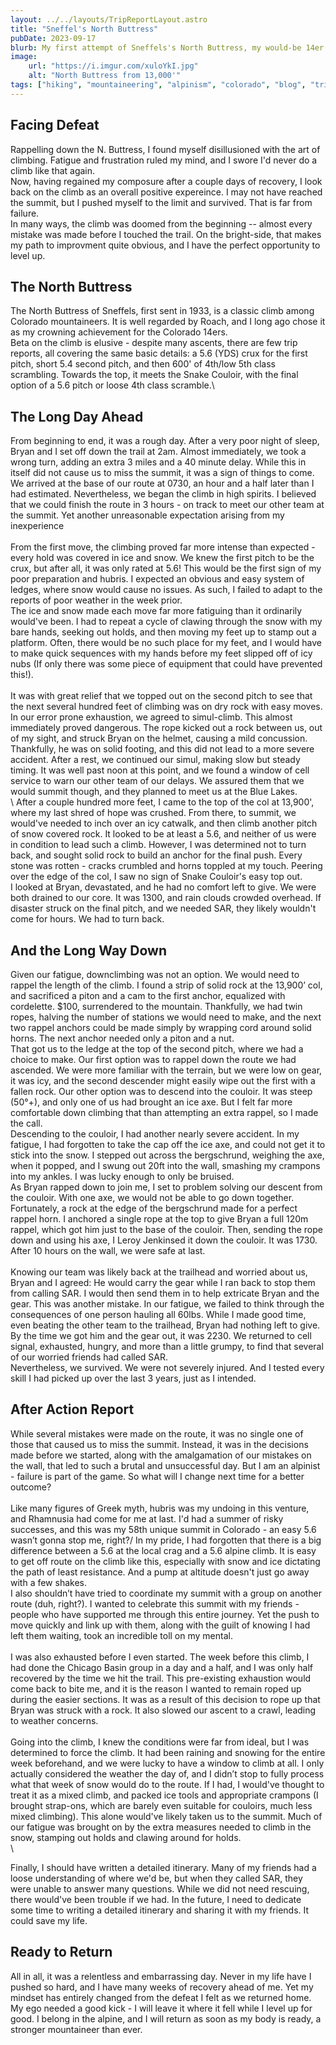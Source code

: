 ```yaml
---
layout: ../../layouts/TripReportLayout.astro
title: "Sneffel's North Buttress"
pubDate: 2023-09-17
blurb: My first attempt of Sneffels's North Buttress, my would-be 14er finisher.
image:
    url: "https://i.imgur.com/xuloYkI.jpg"
    alt: "North Buttress from 13,000'"
tags: ["hiking", "mountaineering", "alpinism", "colorado", "blog", "trip report"]
---
```


## Facing Defeat
Rappelling down the N. Buttress, I found myself disillusioned with the art of climbing. Fatigue and frustration ruled my mind, and I swore I'd never do a climb like that again.\
Now, having regained my composure after a couple days of recovery, I look back on the climb as an overall positive expereince. I may not have reached the summit, but I pushed myself to the limit and survived. That is far from failure.\
In many ways, the climb was doomed from the beginning -- almost every mistake was made before I touched the trail. On the bright-side, that makes my path to improvment quite obvious, and I have the perfect opportunity to level up. 

## The North Buttress
The North Buttress of Sneffels, first sent in 1933, is a classic climb among Colorado mountaineers. It is well regarded by Roach, and I long ago chose it as my crowning achievement for the Colorado 14ers.\
Beta on the climb is elusive - despite many ascents, there are few trip reports, all covering the same basic details: a 5.6 (YDS) crux for the first pitch, short 5.4 second pitch, and then 600' of 4th/low 5th class scrambling. Towards the top, it meets the Snake Couloir, with the final option of a 5.6 pitch or loose 4th class scramble.\

## The Long Day Ahead
From beginning to end, it was a rough day. After a very poor night of sleep, Bryan and I set off down the trail at 2am. Almost immediately, we took a wrong turn, adding an extra 3 miles and a 40 minute delay. While this in itself did not cause us to miss the summit, it was a sign of things to come.\
We arrived at the base of our route at 0730, an hour and a half later than I had estimated. Nevertheless, we began the climb in high spirits. I believed that we could finish the route in 3 hours - on track to meet our other team at the summit. Yet another unreasonable expectation arising from my inexperience \
\
From the first move, the climbing proved far more intense than expected - every hold was covered in ice and snow. We knew the first pitch to be the crux, but after all, it was only rated at 5.6! This would be the first sign of my poor preparation and hubris. I expected an obvious and easy system of ledges, where snow would cause no issues. As such, I failed to adapt to the reports of poor weather in the week prior.\
The ice and snow made each move far more fatiguing than it ordinarily would've been. I had to repeat a cycle of clawing through the snow with my bare hands, seeking out holds, and then moving my feet up to stamp out a platform. Often, there would be no such place for my feet, and I would have to make quick sequences with my hands before my feet slipped off of icy nubs (If only there was some piece of equipment that could have prevented this!).\
\
It was with great relief that we topped out on the second pitch to see that the next several hundred feet of climbing was on dry rock with easy moves. In our error prone exhaustion, we agreed to simul-climb. This almost immediately proved dangerous. The rope kicked out a rock between us, out of my sight, and struck Bryan on the helmet, causing a mild concussion. Thankfully, he was on solid footing, and this did not lead to a more severe accident. After a rest, we continued our simul, making slow but steady timing. It was well past noon at this point, and we found a window of cell service to warn our other team of our delays. We assured them that we would summit though, and they planned to meet us at the Blue Lakes.\
\ 
After a couple hundred more feet, I came to the top of the col at 13,900', where my last shred of hope was crushed. From there, to summit, we would've needed to inch over an icy catwalk, and then climb another pitch of snow covered rock. It looked to be at least a 5.6, and neither of us were in condition to lead such a climb. However, I was determined not to turn back, and sought solid rock to build an anchor for the final push. Every stone was rotten - cracks crumbled and horns toppled at my touch. Peering over the edge of the col, I saw no sign of Snake Couloir's easy top out.\
I looked at Bryan, devastated, and he had no comfort left to give. We were both drained to our core. It was 1300, and rain clouds crowded overhead. If disaster struck on the final pitch, and we needed SAR, they likely wouldn't come for hours. We had to turn back.

## And the Long Way Down
Given our fatigue, downclimbing was not an option. We would need to rappel the length of the climb. I found a strip of solid rock at the 13,900’ col, and sacrificed a piton and a cam to the first anchor, equalized with cordelette. $100, surrendered to the mountain. Thankfully, we had twin ropes, halving the number of stations we would need to make, and the next two rappel anchors could be made simply by wrapping cord around solid horns. The next anchor needed only a piton and a nut.\
That got us to the ledge at the top of the second pitch, where we had a choice to make. Our first option was to rappel down the route we had ascended. We were more familiar with the terrain, but we were low on gear, it was icy, and the second descender might easily wipe out the first with a fallen rock. Our other option was to descend into the couloir. It was steep (50°+), and only one of us had brought an ice axe. But I felt far more comfortable down climbing that than attempting an extra rappel, so I made the call.\
Descending to the couloir, I had another nearly severe accident. In my fatigue, I had forgotten to take the cap off the ice axe, and could not get it to stick into the snow. I stepped out across the bergschrund, weighing the axe, when it popped, and I swung out 20ft into the wall, smashing my crampons into my ankles. I was lucky enough to only be bruised.\
As Bryan rapped down to join me, I set to problem solving our descent from the couloir. With one axe, we would not be able to go down together. Fortunately, a rock at the edge of the bergschrund made for a perfect rappel horn. I anchored a single rope at the top to give Bryan a full 120m rappel, which got him just to the base of the couloir. Then, sending the rope down and using his axe, I Leroy Jenkinsed it down the couloir. It was 1730. After 10 hours on the wall, we were safe at last.\
\
Knowing our team was likely back at the trailhead and worried about us, Bryan and I agreed: He would carry the gear while I ran back to stop them from calling SAR. I would then send them in to help extricate Bryan and the gear. This was another mistake. In our fatigue, we failed to think through the consequences of one person hauling all 60lbs. While I made good time, even beating the other team to the trailhead, Bryan had nothing left to give. By the time we got him and the gear out, it was 2230. We returned to cell signal, exhausted, hungry, and more than a little grumpy, to find that several of our worried friends had called SAR.\
Nevertheless, we survived. We were not severely injured. And I tested every skill I had picked up over the last 3 years, just as I intended.

## After Action Report
While several mistakes were made on the route, it was no single one of those that caused us to miss the summit. Instead, it was in the decisions made before we started, along with the amalgamation of our mistakes on the wall, that led to such a brutal and unsuccessful day. But I am an alpinist - failure is part of the game. So what will I change next time for a better outcome?\
\
Like many figures of Greek myth, hubris was my undoing in this venture, and Rhamnusia had come for me at last. I'd had a summer of risky successes, and this was my 58th unique summit in Colorado - an easy 5.6 wasn’t gonna stop me, right?/
In my pride, I had forgotten that there is a big difference between a 5.6 at the local crag and a 5.6 alpine climb. It is easy to get off route on the climb like this, especially with snow and ice dictating the path of least resistance. And a pump at altitude doesn't just go away with a few shakes.\
I also shouldn’t have tried to coordinate my summit with a group on another route (duh, right?). I wanted to celebrate this summit with my friends - people who have supported me through this entire journey. Yet the push to move quickly and link up with them, along with the guilt of knowing I had left them waiting, took an incredible toll on my mental.\
\
I was also exhausted before I even started. The week before this climb, I had done the Chicago Basin group in a day and a half, and I was only half recovered by the time we hit the trail. This pre-existing exhaustion would come back to bite me, and it is the reason I wanted to remain roped up during the easier sections. It was as a result of this decision to rope up that Bryan was struck with a rock. It also slowed our ascent to a crawl, leading to weather concerns.\
\
Going into the climb, I knew the conditions were far from ideal, but I was determined to force the climb. It had been raining and snowing for the entire week beforehand, and we were lucky to have a window to climb at all. I only actually considered the weather the day of, and I didn’t stop to fully process what that week of snow would do to the route. If I had, I would've thought to treat it as a mixed climb, and packed ice tools and appropriate crampons (I brought strap-ons, which are barely even suitable for couloirs, much less mixed climbing). This alone would've likely taken us to the summit. Much of our fatigue was brought on by the extra measures needed to climb in the snow, stamping out holds and clawing around for holds.\
\

Finally, I should have written a detailed itinerary. Many of my friends had a loose understanding of where we'd be, but when they called SAR, they were unable to answer many questions. While we did not need rescuing, there would've been trouble if we had. In the future, I need to dedicate some time to writing a detailed itinerary and sharing it with my friends. It could save my life.

## Ready to Return
All in all, it was a relentless and embarrassing day. Never in my life have I pushed so hard, and I have many weeks of recovery ahead of me. Yet my mindset has entirely changed from the defeat I felt as we returned home. My ego needed a good kick - I will leave it where it fell while I level up for good. I belong in the alpine, and I will return as soon as my body is ready, a stronger mountaineer than ever.